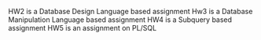 HW2 is a Database Design Language based assignment
Hw3 is a Database Manipulation Language based assignment
HW4 is a Subquery based assignment
HW5 is an assignment on PL/SQL
